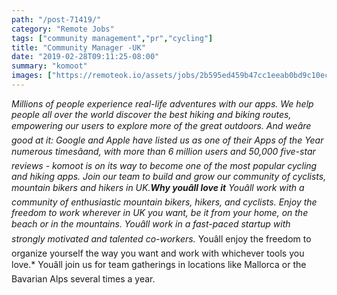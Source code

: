 ```yaml
---
path: "/post-71419/"
category: "Remote Jobs"
tags: ["community management","pr","cycling"]
title: "Community Manager -UK"
date: "2019-02-28T09:11:25-08:00"
summary: "komoot"
images: ["https://remoteok.io/assets/jobs/2b595ed459b47cc1eeab0bd9c10ec4ab1551352285.png"]
---
```


**Millions of people experience real-life adventures with our apps. We help people all over the world discover the best hiking and biking routes, empowering our users to explore more of the great outdoors. And weâre good at it: Google and Apple have listed us as one of their Apps of the Year numerous timesâand, with more than 6 million users and 50,000 five-star reviews - komoot is on its way to become one of the most popular cycling and hiking apps. **Join our team to build and grow our community of cyclists, mountain bikers and hikers in UK.**Why youâll love it*** Youâll work with a community of enthusiastic mountain bikers, hikers, and cyclists.* Enjoy the freedom to work wherever in UK you want, be it from your home, on the beach or in the mountains.* Youâll work in a fast-paced startup with strongly motivated and talented co-workers.* Youâll enjoy the freedom to organize yourself the way you want and work with whichever tools you love.* Youâll join us for team gatherings in locations like Mallorca or the Bavarian Alps several times a year.
